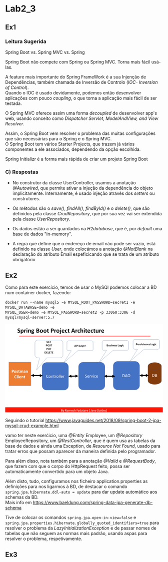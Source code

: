 # Lab2_3

## Ex1

### Leitura Sugerida 

Spring Boot vs. Spring MVC vs. Spring

Spring Boot não compete com Spring ou Spring MVC. Torna mais fácil usá-las. </br>

A feature mais importante do Spring FrameWork é a sua Injenção de Dependências, também chamada de Inversão de Controlo (*IOC- Inversion of Control*). </br>
Quando o IOC é usado devidamente, podemos então desenvolver aplicações com pouco *coupling*, o que torna a aplicação mais fácil de ser testada. </br>

O Spring MVC oferece assim uma forma *decoupled* de desenvolver app's web, usando conceito como *Dispatcher Servlet, ModelAndView, and View Resolver*.

Assim, o Spring Boot vem resolver o problema das muitas configurações que são necessárias para o Spring e o Spring MVC. </br>
O Spring Boot tem vários Starter Projects, que trazem já vários componentes a ele associados, dependendo da opção escolhida. </br>

Spring Initializr é a forma mais rápida de criar um projeto Spring Boot

### C) Respostas 

- No construtor da classe UserController, usamos a anotação *@Autowired*, que permite ativar a injeção da dependência do objeto implicitamente. Internamente, é usado injeção através dos *setters* ou construtores.

- Os métodos são o *save()*, *findAll()*, *findById()* e o *delete()*, que são definidos pela classe *CrudRepository*, que por sua vez vai ser extendida pela classe *UserRepository*.

- Os dados estão a ser guardados na *H2database*, que é, por *default* uma base de dados "in-memory".

- A regra que define que o endereço de email não pode ser vazio, está definido na classe *User*, onde colocámos a anotação *@NotBlank* na declaração do atributo Email espeficicando que se trata de um atributo obrigatório

## Ex2

Como para este exercício, temos de usar o MySQl podemos colocar a BD num container docker, fazendo:

```docker
docker run --name mysql5 -e MYSQL_ROOT_PASSWORD=secret1 -e MYSQL_DATABASE=demo -e
MYSQL_USER=demo -e MYSQL_PASSWORD=secret2 -p 33060:3306 -d mysql/mysql-server:5.7
```

![Screenshot](SpringBoot_ProjectStructure.PNG)

Seguindo o tutorial 
https://www.javaguides.net/2018/09/spring-boot-2-jpa-mysql-crud-example.html

vamo ter neste exerćicio, uma *@Entity* Employee, um *@Repository* EmployeeRepository, um *@RestController*, que é quem usa as tabelas da base de dados e ainda uma Exception, de *Resource Not Found*, usado para tratar erros que possam aparecer da maneira definida pelo programador.

Para além disso, nota também para a anotação *@Valid* e *@RequestBody*, que fazem com que o corpo do HttpRequest feito, possa ser automaticamente convertido para um objeto Java.

Além disto, tudo, configuramos nos ficheiro application.properties as definições para nos ligarmos à BD, de destacar o comando `spring.jpa.hibernate.ddl-auto = update` para dar update automático aos schemas da BD. <br>
Mais info em https://www.baeldung.com/spring-data-jpa-generate-db-schema

Tive de colocar os comandos `spring.jpa.open-in-view=false` e `spring.jpa.properties.hibernate.globally_quoted_identifiers=true` para resolver o problema da *LazyInitializationException* e de passar nomes de tabelas que não seguem as normas mais padrão, usando aspas para resolver o problema, respetivamente.


## Ex3 



